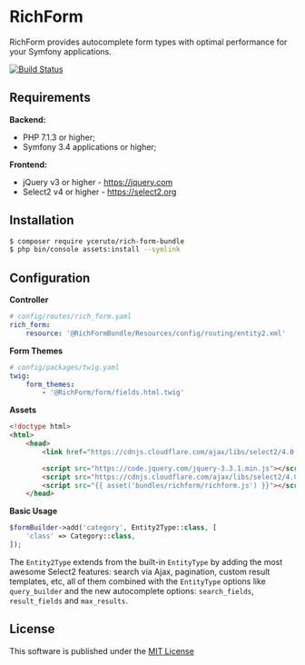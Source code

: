 RichForm
========

RichForm provides autocomplete form types with optimal performance for your Symfony applications.

[![Build Status](https://travis-ci.org/yceruto/rich-form-bundle.svg?branch=master)](https://travis-ci.org/yceruto/rich-form-bundle)

Requirements
------------

**Backend:**

  * PHP 7.1.3 or higher;
  * Symfony 3.4 applications or higher;

**Frontend:**

  * jQuery v3 or higher - https://jquery.com
  * Select2 v4 or higher - https://select2.org

Installation
------------

```bash
$ composer require yceruto/rich-form-bundle
$ php bin/console assets:install --symlink
```

Configuration
-------------

**Controller**

```yaml
# config/routes/rich_form.yaml
rich_form:
    resource: '@RichFormBundle/Resources/config/routing/entity2.xml'
```

**Form Themes**
```yaml
# config/packages/twig.yaml
twig:
    form_themes:
        - '@RichForm/form/fields.html.twig'
```

**Assets**

```html
<!doctype html>
<html>
    <head>
        <link href="https://cdnjs.cloudflare.com/ajax/libs/select2/4.0.6-rc.0/css/select2.min.css" rel="stylesheet" />

        <script src="https://code.jquery.com/jquery-3.3.1.min.js"></script>
        <script src="https://cdnjs.cloudflare.com/ajax/libs/select2/4.0.6-rc.0/js/select2.min.js"></script>
        <script src="{{ asset('bundles/richform/richform.js') }}"></script>
    </head>
```

**Basic Usage**

```php
$formBuilder->add('category', Entity2Type::class, [
    'class' => Category::class,
]);
```

The `Entity2Type` extends from the built-in `EntityType` by adding the most awesome Select2 features: 
search via Ajax, pagination, custom result templates, etc, all of them combined with the `EntityType`
options like `query_builder` and the new autocomplete options: `search_fields`, `result_fields` and `max_results`.

License
-------

This software is published under the [MIT License](LICENSE)
